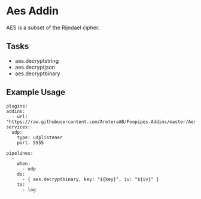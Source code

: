 # Aes Addin #

AES is a subset of the Rijndael cipher. 

## Tasks ##
 * aes.decryptstring
 * aes.decryptjson
 * aes.decryptbinary
 
## Example Usage ##

```
plugins: 
addins:
  - url: "https://raw.githubusercontent.com/AreteraAB/Foopipes.Addins/master/Aes/aes.csx"
services: 
  udp: 
    type: udplistener
    port: 5555

pipelines:
  - 
    when: 
      - udp
    do:
      - { aes.decryptbinary, key: "${key}", iv: "${iv}" }
    to: 
      - log
```
